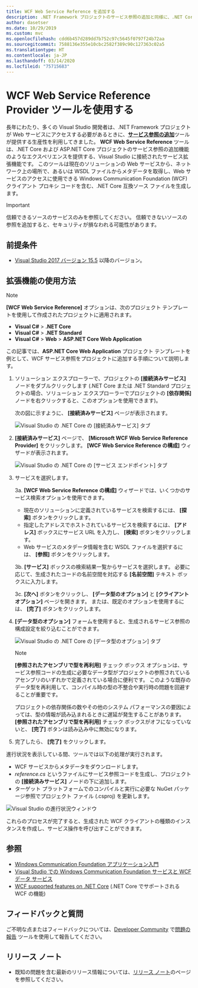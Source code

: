 ```yaml
---
title: WCF Web Service Reference を追加する
description: .NET Framework プロジェクトのサービス参照の追加と同様に、.NET Core プロジェクトと ASP.NET Core プロジェクトの機能を追加する Microsoft WCF Web Service Reference Provider Tool の概要。
author: dasetser
ms.date: 10/29/2019
ms.custom: mvc
ms.openlocfilehash: cdd6b457d289dd7b752c97c5645f0797f24b72aa
ms.sourcegitcommit: 7588136e355e10cbc2582f389c90c127363c02a5
ms.translationtype: HT
ms.contentlocale: ja-JP
ms.lasthandoff: 03/14/2020
ms.locfileid: "75715683"
---
```

# <a name="use-the-wcf-web-service-reference-provider-tool"></a>WCF Web Service Reference Provider ツールを使用する

長年にわたり、多くの Visual Studio 開発者は、.NET Framework プロジェクトが Web サービスにアクセスする必要があるときに、[**サービス参照の追加**](/visualstudio/data-tools/how-to-add-update-or-remove-a-wcf-data-service-reference)ツールが提供する生産性を利用してきました。  **WCF Web Service Reference** ツールは、.NET Core および ASP.NET Core プロジェクトのサービス参照の追加機能のようなエクスペリエンスを提供する、Visual Studio に接続されたサービス拡張機能です。 このツールは現在のソリューションの Web サービスから、ネットワーク上の場所で、あるいは WSDL ファイルからメタデータを取得し、Web サービスのアクセスに使用できる Windows Communication Foundation (WCF) クライアント プロキシ コードを含む、.NET Core 互換ソース ファイルを生成します。

> [!IMPORTANT]
> 信頼できるソースのサービスのみを参照してください。 信頼できないソースの参照を追加すると、セキュリティが損なわれる可能性があります。

## <a name="prerequisites"></a>前提条件

- [Visual Studio 2017 バージョン 15.5](https://aka.ms/vsdownload?utm_source=mscom&utm_campaign=msdocs) 以降のバージョン。

## <a name="how-to-use-the-extension"></a>拡張機能の使用方法

> [!NOTE]
> **[WCF Web Service Reference]** オプションは、次のプロジェクト テンプレートを使用して作成されたプロジェクトに適用されます。
>
> - **Visual C#**  >  **.NET Core**
> - **Visual C#**  >  **.NET Standard**
> - **Visual C#**  > **Web** > **ASP.NET Core Web Application**

この記事では、**ASP.NET Core Web Application** プロジェクト テンプレートを例として、WCF サービス参照をプロジェクトに追加する手順について説明します。

1. ソリューション エクスプローラーで、プロジェクトの **[接続済みサービス]** ノードをダブルクリックします (.NET Core または .NET Standard プロジェクトの場合、ソリューション エクスプローラーでプロジェクトの **[依存関係]** ノードを右クリックすると、このオプションを使用できます)。

    次の図に示すように、 **[接続済みサービス]** ページが表示されます。

    ![Visual Studio の .NET Core の [接続済みサービス] タブ](./media/wcf-web-service-reference-guide/wcfcs-ConnectedServicesPage.png)

2. **[接続済みサービス]** ページで、 **[Microsoft WCF Web Service Reference Provider]** をクリックします。 **[WCF Web Service Reference の構成]** ウィザードが表示されます。

    ![Visual Studio の .NET Core の [サービス エンドポイント] タブ](./media/wcf-web-service-reference-guide/wcfcs-ServiceEndpointPage.png)

3. サービスを選択します。

    3a. **[WCF Web Service Reference の構成]** ウィザードでは、いくつかのサービス検索オプションを使用できます。

     * 現在のソリューションに定義されているサービスを検索するには、 **[探索]** ボタンをクリックします。
     * 指定したアドレスでホストされているサービスを検索するには、 **[アドレス]** ボックスにサービス URL を入力し、 **[検索]** ボタンをクリックします。
     * Web サービスのメタデータ情報を含む WSDL ファイルを選択するには、 **[参照]** ボタンをクリックします。

    3b. **[サービス]** ボックスの検索結果一覧からサービスを選択します。 必要に応じて、生成されたコードの名前空間を対応する **[名前空間]** テキスト ボックスに入力します。

    3c. **[次へ]** ボタンをクリックし、 **[データ型のオプション]** と **[クライアント オプション]** ページを開きます。 または、既定のオプションを使用するには、 **[完了]** ボタンをクリックします。

4. **[データ型のオプション]** フォームを使用すると、生成されるサービス参照の構成設定を絞り込むことができます。

    ![Visual Studio の .NET Core の [データ型のオプション] タブ](./media/wcf-web-service-reference-guide/wcfcs-DataTypesPage.png)

    > [!NOTE]
    > **[参照されたアセンブリで型を再利用]** チェック ボックス オプションは、サービス参照コードの生成に必要なデータ型がプロジェクトの参照されているアセンブリのいずれかで定義されている場合に便利です。  このような既存のデータ型を再利用して、コンパイル時の型の不整合や実行時の問題を回避することが重要です。

    プロジェクトの依存関係の数やその他のシステム パフォーマンスの要因によっては、型の情報が読み込まれるときに遅延が発生することがあります。 **[参照されたアセンブリで型を再利用]** チェック ボックスがオフになっていないと、 **[完了]** ボタンは読み込み中に無効になります。

5. 完了したら、 **[完了]** をクリックします。

進行状況を表示している間、ツールでは以下の処理が実行されます。

- WCF サービスからメタデータをダウンロードします。
- *reference.cs* というファイルにサービス参照コードを生成し、プロジェクトの **[接続済みサービス]** ノードの下に追加します。
- ターゲット プラットフォームでのコンパイルと実行に必要な NuGet パッケージ参照でプロジェクト ファイル (.csproj) を更新します。

![Visual Studio の進行状況ウィンドウ](./media/wcf-web-service-reference-guide/wcfcs-ProgressWindow.png)

これらのプロセスが完了すると、生成された WCF クライアントの種類のインスタンスを作成し、サービス操作を呼び出すことができます。

## <a name="see-also"></a>参照

- [Windows Communication Foundation アプリケーション入門](../../framework/wcf/getting-started-tutorial.md)
- [Visual Studio での Windows Communication Foundation サービスと WCF データ サービス](/visualstudio/data-tools/windows-communication-foundation-services-and-wcf-data-services-in-visual-studio)
- [WCF supported features on .NET Core](https://github.com/dotnet/wcf/blob/master/release-notes/SupportedFeatures-v2.1.0.md) (.NET Core でサポートされる WCF の機能)

## <a name="feedback--questions"></a>フィードバックと質問

ご不明な点またはフィードバックについては、[Developer Community](https://developercommunity.visualstudio.com/) で[問題の報告](/visualstudio/ide/how-to-report-a-problem-with-visual-studio) ツールを使用して報告してください。

## <a name="release-notes"></a>リリース ノート

- 既知の問題を含む最新のリリース情報については、[リリース ノート](https://github.com/dotnet/wcf/blob/master/release-notes/WCF-Web-Service-Reference-notes.md)のページを参照してください。
